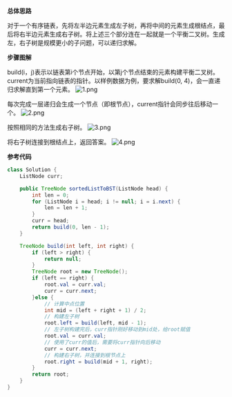 **总体思路**

对于一个有序链表，先将左半边元素生成左子树，再将中间的元素生成根结点，最后将右半边元素生成右子树。将上述三个部分连在一起就是一个平衡二叉树。生成左，右子树是规模更小的子问题，可以递归求解。

**步骤图解**

build(i，j)表示以链表第i个节点开始，以第j个节点结束的元素构建平衡二叉树。current为当前指向链表的指针。以样例数据为例，要求解build(0, 4)，会一直递归求解直到第一个元素。
![1.png](https://pic.leetcode-cn.com/0fdfe8a6ca75136e804fc3719458e0492c4f242ece78075276241989707ec161-1.png)

每次完成一层递归会生成一个节点（即根节点），current指针会同步往后移动一个。
![2.png](https://pic.leetcode-cn.com/5dad1dd5759f3a715ae85d126f0e822872ee7f803c497bccd5b02c653efb5d42-2.png)

按照相同的方法生成右子树。
![3.png](https://pic.leetcode-cn.com/4c9d7b087bcb9a2b7a29ac53fb0b3dfd9501cc41fcfaff812459451406241862-3.png)

将右子树连接到根结点上，返回答案。
![4.png](https://pic.leetcode-cn.com/1c68ba4c4c75e85aa4d5243b933b21336e38977e9261421e19a3a3baf33e525f-4.png)

**参考代码**
```JAVA
class Solution {
    ListNode curr;

    public TreeNode sortedListToBST(ListNode head) {
        int len = 0;
        for (ListNode i = head; i != null; i = i.next) {
            len = len + 1;
        }
        curr = head;
        return build(0, len - 1);
    }

    TreeNode build(int left, int right) {
        if (left > right) {
            return null;
        }
        TreeNode root = new TreeNode();
        if (left == right) {
            root.val = curr.val;
            curr = curr.next;
        }else {
            // 计算中点位置
            int mid = (left + right + 1) / 2;
            // 构建左子树
            root.left = build(left, mid - 1);
            // 左子树构建完后，curr指针刚好移动到mid处，给root赋值
            root.val = curr.val;
            // 使用了curr的值后，需要将curr指针向后移动
            curr = curr.next;
            // 构建右子树，并连接到根节点上
            root.right = build(mid + 1, right);
        }
        return root;
    }
}
```

